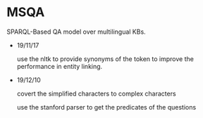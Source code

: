 # MSQA

SPARQL-Based QA model over multilingual KBs.

- 19/11/17

	use the nltk to provide synonyms of the token to improve the performance in entity linking.

- 19/12/10

	covert the simplified characters to complex characters

	use the stanford parser to get the predicates of the questions